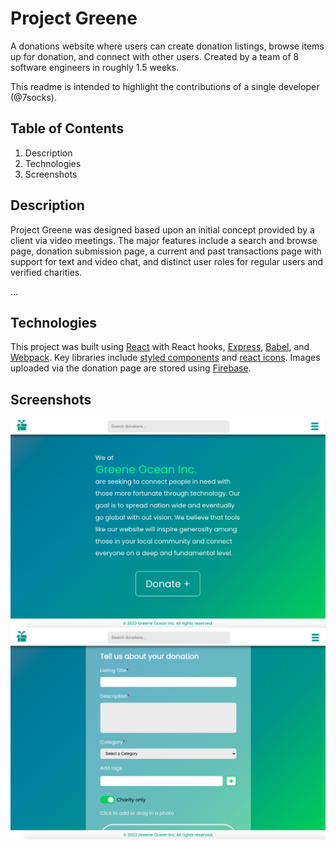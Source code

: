 # Project Greene

A donations website where users can create donation listings, browse items up for donation, and connect with other users.
Created by a team of 8 software engineers in roughly 1.5 weeks.

This readme is intended to highlight the contributions of a single developer (@7socks).

## Table of Contents
1. Description
2. Technologies
3. Screenshots

## Description
Project Greene was designed based upon an initial concept provided by a client via video meetings. The major features include a search and browse page, donation submission page, a current and past transactions page with support for text and video chat, and distinct user roles for regular users and verified charities.

...

## Technologies
This project was built using [React](reactjs.org) with React hooks, [Express](expressjs.com), [Babel](babeljs.io), and [Webpack](webpack.js.org). Key libraries include [styled components]() and [react icons](). Images uploaded via the donation page are stored using [Firebase](firebase.google.com).

## Screenshots
![home page](.readme_images/homepage.png)
![donation page](.readme_images/donationpage.png)